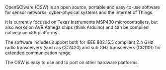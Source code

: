 OpenSCIware (OSW) is an open source, portable and easy-to-use software for
sensor networks, cyber-physical systems and the Internet of Things.

It is currently focused on Texas Instruments MSP430 microcontrollers,
but also works on AVR Atmega chips (think Arduino) and can be compiled natively
on x86 platforms.

The software includes support both for IEEE 802.15.5 compliant 2.4 GHz radio
transceivers (such as CC2420) and sub GHz transceivers (CC1101) for extended communication range.

The OSW is easy to use and to port on other hardware platforms.
